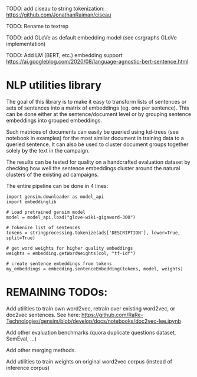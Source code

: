 TODO: add ciseau to string tokenization: https://github.com/JonathanRaiman/ciseau

TODO: Rename to textrep

TODO: add GLoVe as default embedding model (see csrgraphs GLoVe implementation)

TODO: Add LM (BERT, etc.) embedding support https://ai.googleblog.com/2020/08/language-agnostic-bert-sentence.html

# NLP utilities library

The goal of this library is to make it easy to transform lists of sentences or sets of sentences into a matrix of embeddings (eg. one per sentence). This can be done either at the sentence/document level or by grouping sentence embeddings into grouped embeddings.

Such matrices of documents can easily be queried using kd-trees (see notebook in examples) for the most similar document in training data to a queried sentence. It can also be used to cluster document groups together solely by the text in the campaign.

The results can be tested for quality on a handcrafted evaluation dataset by checking how well the sentence embeddings cluster around the natural clusters of the existing ad campaigns.

The entire pipeline can be done in 4 lines:

    import gensim.downloader as model_api
    import embeddinglib

    # Load pretrained gensim model
    model = model_api.load("glove-wiki-gigaword-300")
    
    # Tokenize list of sentences 
    tokens = stringprocessing.tokenize(ads['DESCRIPTION'], lower=True, split=True)
    
    # get word weights for higher quality embeddings
    weights = embedding.getWordWeights(col, "tf-idf")
    
    # create sentence embeddings from tokens
    my_embeddings = embedding.sentenceEmbedding(tokens, model, weights)

# REMAINING TODOs:

Add utilities to train own word2vec, retrain over existing word2vec, or doc2vec sentences. See here: https://github.com/RaRe-Technologies/gensim/blob/develop/docs/notebooks/doc2vec-lee.ipynb

Add other evaluation benchmarks (quora duplicate questions dataset, SemEval, ...)

Add other merging methods.

Add utilities to train weights on original word2vec corpus (instead of inference corpus)
